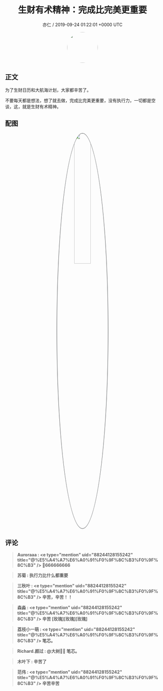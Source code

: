 <h1 align="center">生财有术精神：完成比完美更重要</h1>
<p align="center">
    <a>亦仁 / 2019-09-24 01:22:01 &#43;0000 UTC</a>
</p>

<div align="center">
    <img src="https://images.zsxq.com/Fn3NQqCN8nuGF86yZPXSbEsl0mb3?e=1590940799&amp;token=kIxbL07-8jAj8w1n4s9zv64FuZZNEATmlU_Vm6zD:pfbNc8W3hS0oYG_hyXXh_rHMHuc=" width="100" height="100" style="border:1px solid;border-radius:50%; color:#ffffff"/>
</div>

## 正文

<div>
为了生财日历和大航海计划，大家都辛苦了。

不要每天都是想法，想了就去做，完成比完美更重要，没有执行力，一切都是空谈，这，就是生财有术精神。
</div>

## 配图
<div class="image" align="center">

<img src="https://images.zsxq.com/FpPzl6gyPM7ceywdjSjv2vAdI_Pq?imageMogr2/auto-orient/thumbnail/800x/format/jpg/blur/1x0/quality/75&amp;e=1590940799&amp;token=kIxbL07-8jAj8w1n4s9zv64FuZZNEATmlU_Vm6zD:VbjH3AxDhTAjw8OcCwQknVdW3VI=" width="33%" height="33%" style="border:1px solid;border-radius:50%; color:#3c3f41"/>

</div>

## 评论

<div align="left">
<div>

<blockquote >
<span> <strong>Auroraaa : &lt;e type=&#34;mention&#34; uid=&#34;88244128155242&#34; title=&#34;@%E5%A4%A7%E6%A0%91%F0%9F%8C%B3%F0%9F%8C%B3&#34; /&gt; 🌳666666666 </strong></span>
</blockquote>

<blockquote >
<span> <strong>苏菊 : 执行力比什么都重要 </strong></span>
</blockquote>

<blockquote >
<span> <strong>三秋叶 : &lt;e type=&#34;mention&#34; uid=&#34;88244128155242&#34; title=&#34;@%E5%A4%A7%E6%A0%91%F0%9F%8C%B3%F0%9F%8C%B3&#34; /&gt; 辛苦，辛苦！！ </strong></span>
</blockquote>

<blockquote >
<span> <strong>森淼 : &lt;e type=&#34;mention&#34; uid=&#34;88244128155242&#34; title=&#34;@%E5%A4%A7%E6%A0%91%F0%9F%8C%B3%F0%9F%8C%B3&#34; /&gt; 辛苦 [玫瑰][玫瑰][玫瑰] </strong></span>
</blockquote>

<blockquote >
<span> <strong>荔枝小一萌 : &lt;e type=&#34;mention&#34; uid=&#34;88244128155242&#34; title=&#34;@%E5%A4%A7%E6%A0%91%F0%9F%8C%B3%F0%9F%8C%B3&#34; /&gt; 笔芯。 </strong></span>
</blockquote>

<blockquote >
<span> <strong>Richard.颜过 : @大树🌳🌳 笔芯。 </strong></span>
</blockquote>

<blockquote >
<span> <strong>木叶下 : 辛苦了 </strong></span>
</blockquote>

<blockquote >
<span> <strong>范伟 : &lt;e type=&#34;mention&#34; uid=&#34;88244128155242&#34; title=&#34;@%E5%A4%A7%E6%A0%91%F0%9F%8C%B3%F0%9F%8C%B3&#34; /&gt; 辛苦辛苦 </strong></span>
</blockquote>

</div>
</div>
